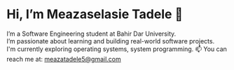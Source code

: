 # Hi, I’m Meazaselasie Tadele 👋  
I’m a Software Engineering student at Bahir Dar University.  
I’m passionate about learning and building real-world software projects.  
I'm currently exploring operating systems, system programming. 
📫 You can reach me at: [meazatadele5@gmail.com](mailto:meazatadele5@gmail.com)
